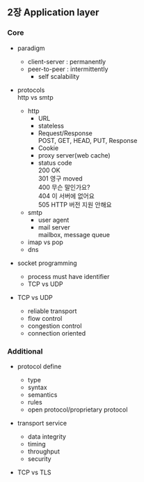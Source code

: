 ## 2장 Application layer

### Core
* paradigm
    - client-server : permanently
    - peer-to-peer : intermittently
        + self scalability

* protocols   
    http vs smtp
    - http
        + URL
        + stateless
        + Request/Response   
        POST, GET, HEAD, PUT, Response
        + Cookie
        + proxy server(web cache)   
        + status code   
        200 OK   
        301 영구 moved   
        400 무슨 말인가요?   
        404 이 서버에 없어요   
        505 HTTP 버전 지원 안해요
    - smtp
        + user agent
        + mail server   
        mailbox, message queue
    - imap vs pop
    - dns

* socket programming
    - process must have identifier
    - TCP vs UDP

* TCP vs UDP
    - reliable transport
    - flow control
    - congestion control
    - connection oriented

### Additional

* protocol define
    - type
    - syntax
    - semantics
    - rules
    - open protocol/proprietary protocol

* transport service
    - data integrity
    - timing
    - throughput
    - security

* TCP vs TLS